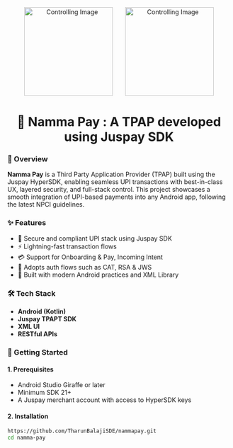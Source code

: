 <div align="center"> 
  <img src="https://github.com/user-attachments/assets/b037c1a5-14b3-4d7c-b50b-3e0247073cac" alt="Controlling Image" width="200"/>
    &nbsp;&nbsp;&nbsp;&nbsp;&nbsp;
  <img src="https://github.com/user-attachments/assets/2bece83b-2f18-41d6-8ff7-4c126261cf9c" alt="Controlling Image" width="200"/> 

  <h1 align="center">🚀 Namma Pay : A TPAP developed using Juspay SDK</h1>
</div>

### 📘 Overview

**Namma Pay** is a Third Party Application Provider (TPAP) built using the Juspay HyperSDK, enabling seamless UPI transactions with best-in-class UX, layered security, and full-stack control. This project showcases a smooth integration of UPI-based payments into any Android app, following the latest NPCI guidelines.

### ✨ Features

- 🔐 Secure and compliant UPI stack using Juspay SDK
- ⚡ Lightning-fast transaction flows
- 💳 Support for Onboarding & Pay, Incoming Intent
- 🧩 Adopts auth flows such as CAT, RSA & JWS
- 📱 Built with modern Android practices and XML Library

### 🛠 Tech Stack

- **Android (Kotlin)**
- **Juspay TPAPT SDK**
- **XML UI**
- **RESTful APIs**

### 🚀 Getting Started

#### 1. Prerequisites

- Android Studio Giraffe or later
- Minimum SDK 21+
- A Juspay merchant account with access to HyperSDK keys

#### 2. Installation

```bash
https://github.com/TharunBalajiSDE/nammapay.git
cd namma-pay
